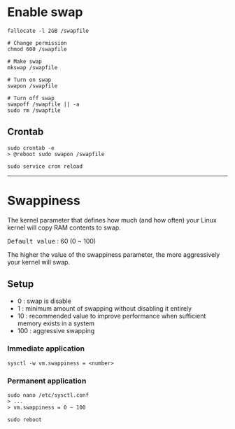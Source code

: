 # Enable swap

    fallocate -l 2GB /swapfile

    # Change permission
    chmod 600 /swapfile

    # Make swap
    mkswap /swapfile

    # Turn on swap
    swapon /swapfile

    # Turn off swap
    swapoff /swapfile || -a
    sudo rm /swapfile

## Crontab

    sudo crontab -e
    > @reboot sudo swapon /swapfile

    sudo service cron reload

---

# Swappiness

The kernel parameter that defines how much (and how often) your Linux kernel will copy RAM contents to swap.

<kbd>Default value</kbd> : 60 (0 ~ 100)

The higher the value of the swappiness parameter, the more aggressively your kernel will swap.

## Setup

- 0 : swap is disable
- 1 : minimum amount of swapping without disabling it entirely
- 10 : recommended value to improve performance when sufficient memory exists in a system
- 100 : aggressive swapping

### Immediate application

    sysctl -w vm.swappiness = <number>

### Permanent application

    sudo nano /etc/sysctl.conf
    > ...
    > vm.swappiness = 0 ~ 100

    sudo reboot
